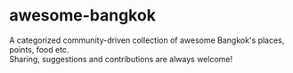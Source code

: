 # awesome-bangkok
A categorized community-driven collection of awesome Bangkok's places, points, food etc.  
Sharing, suggestions and contributions are always welcome!
